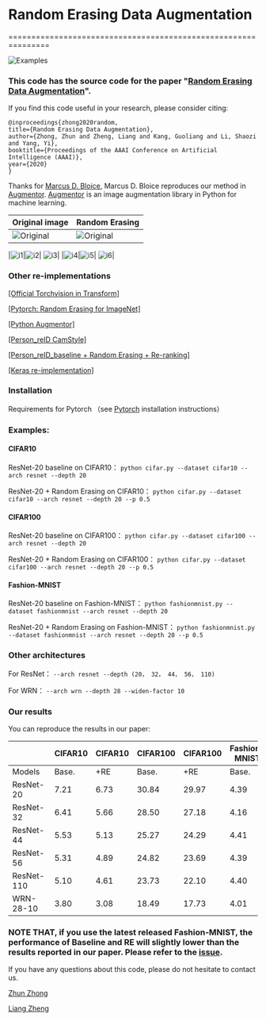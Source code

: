 # Random Erasing Data Augmentation
===============================================================

![Examples](all_examples-page-001.jpg)

### This code has the source code for the paper "[Random Erasing Data Augmentation](https://arxiv.org/abs/1708.04896)".

If you find this code useful in your research, please consider citing:

    @inproceedings{zhong2020random,
    title={Random Erasing Data Augmentation},
    author={Zhong, Zhun and Zheng, Liang and Kang, Guoliang and Li, Shaozi and Yang, Yi},
    booktitle={Proceedings of the AAAI Conference on Artificial Intelligence (AAAI)},
    year={2020}
    }

Thanks for [Marcus D. Bloice](https://github.com/mdbloice), Marcus D. Bloice reproduces our method in [Augmentor](http://augmentor.readthedocs.io/en/master/code.html#Augmentor.Pipeline.Pipeline.random_erasing). [Augmentor](http://augmentor.readthedocs.io/en/master/index.html) is an image augmentation library in Python for machine learning.

| Original image                                                                                             | Random Erasing                                                                                                                        |
|----------------------------------------------------------------------------------------------------------------------------|--------------------------------------------------------------------------------------------------------------------------------------------------------|
| ![Original](https://raw.githubusercontent.com/mdbloice/AugmentorFiles/master/UsageGuide/city-road-street-italy-scaled.jpg) | ![Original](https://raw.githubusercontent.com/mdbloice/AugmentorFiles/master/UsageGuide/city-road-street-italy-animation.gif) |

|![i1](img/001-black.gif)|![i2](img/001-white.gif)| ![i3](img/001-random.gif)|
|![i4](img/002-black.gif)|![i5](img/002-white.gif)| ![i6](img/002-random.gif)|


### Other re-implementations

[\[Official Torchvision in Transform\]](https://pytorch.org/docs/master/torchvision/transforms.html#torchvision.transforms.RandomErasing)

[\[Pytorch: Random Erasing for ImageNet\]](https://github.com/rwightman/pytorch-image-models)

[\[Python Augmentor\]](http://augmentor.readthedocs.io/en/master/code.html#Augmentor.Pipeline.Pipeline.random_erasing)

[\[Person_reID CamStyle\]](https://github.com/zhunzhong07/CamStyle)

[\[Person_reID_baseline + Random Erasing + Re-ranking\]](https://github.com/layumi/Person_reID_baseline_pytorch)

[\[Keras re-implementation\]](https://github.com/yu4u/cutout-random-erasing)


### Installation

Requirements for Pytorch （see [Pytorch](http://pytorch.org/) installation instructions）

### Examples:

#### CIFAR10

ResNet-20 baseline on CIFAR10：
    ```
    python cifar.py --dataset cifar10 --arch resnet --depth 20
    ```
    
ResNet-20 + Random Erasing on CIFAR10：
    ```
    python cifar.py --dataset cifar10 --arch resnet --depth 20 --p 0.5
    ```

#### CIFAR100

ResNet-20 baseline on CIFAR100：
    ```
    python cifar.py --dataset cifar100 --arch resnet --depth 20
    ```
    
ResNet-20 + Random Erasing on CIFAR100：
    ```
    python cifar.py --dataset cifar100 --arch resnet --depth 20 --p 0.5
    ```

#### Fashion-MNIST


ResNet-20 baseline on Fashion-MNIST：
    ```
    python fashionmnist.py --dataset fashionmnist --arch resnet --depth 20
    ```
    
ResNet-20 + Random Erasing on Fashion-MNIST：
    ```
    python fashionmnist.py --dataset fashionmnist --arch resnet --depth 20 --p 0.5
    ```

### Other architectures

For ResNet： 
    ```
    --arch resnet --depth (20， 32， 44， 56， 110)
    ```

For WRN：
    ```
    --arch wrn --depth 28 --widen-factor 10
    ```

### Our results

You can reproduce the results in our paper:

| |  CIFAR10 | CIFAR10| CIFAR100 | CIFAR100| Fashion-MNIST | Fashion-MNIST|
| -----   | -----  | ----  | -----  | ----  | -----  | ----  |
|Models |  Base. | +RE | Base. | +RE | Base. | +RE |
|ResNet-20 |  7.21 | 6.73 | 30.84 | 29.97 | 4.39 | 4.02 |
|ResNet-32 |  6.41 | 5.66 | 28.50 | 27.18 | 4.16 | 3.80 |
|ResNet-44 |  5.53 | 5.13 | 25.27 | 24.29 | 4.41 | 4.01 |
|ResNet-56 |  5.31 | 4.89| 24.82 | 23.69 | 4.39 | 4.13 |
|ResNet-110 |  5.10 | 4.61 | 23.73 | 22.10 | 4.40 | 4.01 |
|WRN-28-10 |  3.80 | 3.08 | 18.49 | 17.73 | 4.01 | 3.65 |

### NOTE THAT, if you use the latest released Fashion-MNIST, the performance of Baseline and RE will slightly lower than the results reported in our paper. Please refer to the [issue](https://github.com/zhunzhong07/Random-Erasing/issues/9).



If you have any questions about this code, please do not hesitate to contact us.

[Zhun Zhong](http://zhunzhong.site)

[Liang Zheng](http://liangzheng.com.cn)
